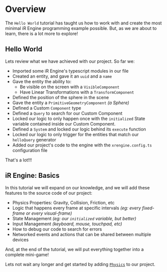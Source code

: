 # Overview
The `Hello World` tutorial has taught us how to work with and create the most minimal iR Engine programming example possible. But, as we are about to learn, there is a lot more to explore!

## Hello World
Lets review what we have achieved with our project. So far we:
- Imported some iR Engine's typescript modules in our file
- Created an entity, and gave it an `uuid` and a `name`
- Gave the entity the ability to:
  - Be visible on the screen with a `VisibleComponent`
  - Have Linear Transformations with a `TransformComponent`
- Defined the position of the sphere in the scene
- Gave the entity a `PrimitiveGeometryComponent` _(a Sphere)_
- Defined a Custom `Component` type
- Defined a `Query` to search for our Custom Component
- Locked our logic to only happen once with the `initialized` State variable contained inside our Custom Component.
- Defined a `System` and locked our logic behind its `execute` function
- Locked our logic to only trigger for the entities that match our `helloQuery` generator
- Added our project's code to the engine with the `xrengine.config.ts` configuration file

That's a lot!!!

## iR Engine: Basics
In this tutorial we will expand on our knowledge, and we will add these features to the source code of our project:
- Physics Properties: Gravity, Collision, Friction, etc
- Logic that happens every frame at specific intervals _(eg: every fixed-frame or every visual-frame)_
- State Management _(eg: our `initialized` variable, but better)_
- Input Management _(keyboard, mouse, touchpad, etc)_
- How to debug our code to search for errors
- Networked events and actions that can be shared between multiple devices

And, at the end of the tutorial, we will put everything together into a complete mini-game!

Lets not wait any longer and get started by adding [`Physics`](../physics) to our project.
